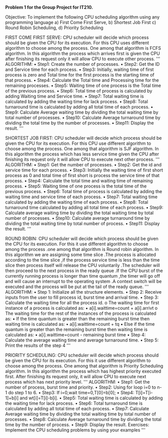 **Problem 1 for the Group Project for IT210.**

Objective: To implement the following CPU scheduling algorithm using any programming language
a) First Come First Serve,
b) Shortest Job First
c) Round Robin Scheduling,
d) Priority Scheduling

FIRST COME FIRST SERVE: CPU scheduler will decide which process should be given the CPU for
its execution. For this CPU uses different algorithm to choose among the process. One among that algorithm
is FCFS algorithm. In this algorithm the process which arrives first is given the CPU after finishing its
request only it will allow CPU to execute other process.
'''
ALGORITHM:
• Step1: Create the number of processes.
• Step2: Get the ID and Service time for each process.
• Step3: Initially, waiting time of first process is zero and Total time for the first process is the starting
time of that process.
• Step4: Calculate the Total time and Processing time for the remaining processes.
• Step5: Waiting time of one process is the Total time of the previous process.
• Step6: Total time of process is calculated by adding Waiting time and Service time.
• Step7: Total waiting time is calculated by adding the waiting time for lack process.
• Step8: Total turnaround time is calculated by adding all total time of each process.
• Step9: Calculate Average waiting time by dividing the total waiting time by total number of
processes.
• Step10: Calculate Average turnaround time by dividing the total time by the number of processes.
• Step11: Display the result.
'''

SHORTEST JOB FIRST: CPU scheduler will decide which process should be given the CPU for its
execution. For this CPU use different algorithm to choose among the process. One among that algorithm is
SJF algorithm. In this algorithm the process which has less service time given the CPU after finishing its
request only it will allow CPU to execute next other process.
'''
ALGORITHM:
• Step1: Get the number of processes.
• Step2: Get the id and service time for each process.
• Step3: Initially the waiting time of first short process as 0 and total time of first short is process the
service time of that process.
• Step4: Calculate the total time and waiting time of remaining process.
• Step5: Waiting time of one process is the total time of the previous process.
• Step6: Total time of process is calculated by adding the waiting time and service time of each
process.
• Step7: Total waiting time calculated by adding the waiting time of each process.
• Step8: Total turnaround time calculated by adding all total time of each process.
• Step9: Calculate average waiting time by dividing the total waiting time by total number of
processes.
• Step10: Calculate average turnaround time by dividing the total waiting time by total number of
process.
• Step11: Display the result.
'''

ROUND ROBIN: CPU scheduler will decide which process should be given the CPU for its execution.
For this it use different algorithm to choose among the process .one among that algorithm is Round robin
algorithm. In this algorithm we are assigning some time slice .The process is allocated according to the time slice ,if
the process service time is less than the time slice then process itself will release the CPU voluntarily .The
scheduler will then proceed to the next process in the ready queue .If the CPU burst of the currently running
process is longer than time quantum ,the timer will go off and will cause an interrupt to the operating system
.A context switch will be executed and the process will be put at the tail of the ready queue.
'''
ALGORITHM:
• Step 1: Initialize all the structure elements.
• Step 2: Receive inputs from the user to fill process id, burst time and arrival time.
• Step 3: Calculate the waiting time for all the process id.
o The waiting time for first instance of a process is calculated as:
▪ a[i].waittime=count + a[i].arrivt
o The waiting time for the rest of the instances of the process is calculated as:
▪ If the time quantum is greater than the remaining burst time then waiting time is
calculated as:
• a[i].waittime=count + tq
▪ Else if the time quantum is greater than the remaining burst time then waiting time
is calculated as:
• a[i].waittime=count - remaining burst time
• Step 4: Calculate the average waiting time and average turnaround time.
• Step 5: Print the results of the step 4
'''

PRIORITY SCHEDULING: CPU scheduler will decide which process should be given the CPU for its
execution. For this it use different algorithm to choose among the process. One among that algorithm is
Priority Scheduling algorithm. In this algorithm the process which has highest priority executed first. After
finishing its request only, it will allow CPU to execute next process which has next priority level.
'''
ALGORITHM:
• Step1: Get the number of process, burst time and priority.
• Step2: Using for loop i=0 to n-1 do step 1 to 6.
• Step3: If i=0,wait time=0,T[0]=b[0];
• Step4: T[i]=T[i-1]+b[i] and wt[i]=T[i]-b[i].
• Step5: Total waiting time is calculated by adding the waiting time for lack process.
• Step6: Total turnaround time is calculated by adding all total time of each process.
• Step7: Calculate Average waiting time by dividing the total waiting time by total number of
processes.
• Step8: Calculate Average turnaround time by dividing the total time by the number of process.
• Step9: Display the result.
Exercises: Implement the CPU scheduling problems by using your examples
'''
